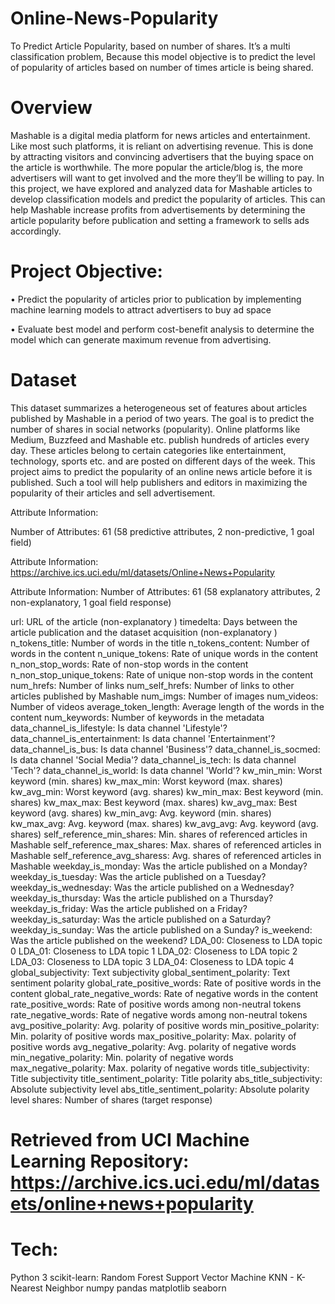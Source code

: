 # Online-News-Popularity
To Predict Article Popularity, based on number of shares. It’s a multi classification problem, Because this model objective is to predict the level of popularity of articles based on number of times article is being shared.

# Overview
Mashable is a digital media platform for news articles and entertainment. Like most such platforms, it is reliant on advertising revenue. This is done by attracting visitors and convincing advertisers that the buying space on the article is worthwhile. The more popular the article/blog is, the more advertisers will want to get involved and the more they’ll be willing to pay.
In this project, we have explored and analyzed data for Mashable articles to develop classification models and predict the popularity of articles. This can help Mashable increase profits from advertisements by determining the article popularity before publication and setting a framework to sells ads accordingly.

# Project Objective:
• Predict the popularity of articles prior to publication by implementing machine learning models to attract advertisers to buy ad space

• Evaluate best model and perform cost-benefit analysis to determine the model which can generate maximum revenue from advertising.

# Dataset
This dataset summarizes a heterogeneous set of features about articles published by Mashable in a period of two years. The goal is to predict the number of shares in social networks (popularity). Online platforms like Medium, Buzzfeed and Mashable etc. publish hundreds of articles every day. These articles belong to certain categories like entertainment, technology, sports etc. and are posted on different days of the week. This project aims to predict the popularity of an online news article before it is published. Such a tool will help publishers and editors in maximizing the popularity of their articles and sell advertisement.

Attribute Information:

Number of Attributes: 61 (58 predictive attributes, 2 non-predictive, 1 goal field)

Attribute Information: https://archive.ics.uci.edu/ml/datasets/Online+News+Popularity

Attribute Information:
Number of Attributes: 61 (58 explanatory attributes, 2 non-explanatory, 1 goal field response)

url: URL of the article (non-explanatory )
timedelta: Days between the article publication and the dataset acquisition (non-explanatory )
n_tokens_title: Number of words in the title
n_tokens_content: Number of words in the content
n_unique_tokens: Rate of unique words in the content
n_non_stop_words: Rate of non-stop words in the content
n_non_stop_unique_tokens: Rate of unique non-stop words in the content
num_hrefs: Number of links
num_self_hrefs: Number of links to other articles published by Mashable
num_imgs: Number of images
num_videos: Number of videos
average_token_length: Average length of the words in the content
num_keywords: Number of keywords in the metadata
data_channel_is_lifestyle: Is data channel 'Lifestyle'?
data_channel_is_entertainment: Is data channel 'Entertainment'?
data_channel_is_bus: Is data channel 'Business'?
data_channel_is_socmed: Is data channel 'Social Media'?
data_channel_is_tech: Is data channel 'Tech'?
data_channel_is_world: Is data channel 'World'?
kw_min_min: Worst keyword (min. shares)
kw_max_min: Worst keyword (max. shares)
kw_avg_min: Worst keyword (avg. shares)
kw_min_max: Best keyword (min. shares)
kw_max_max: Best keyword (max. shares)
kw_avg_max: Best keyword (avg. shares)
kw_min_avg: Avg. keyword (min. shares)
kw_max_avg: Avg. keyword (max. shares)
kw_avg_avg: Avg. keyword (avg. shares)
self_reference_min_shares: Min. shares of referenced articles in Mashable
self_reference_max_shares: Max. shares of referenced articles in Mashable
self_reference_avg_sharess: Avg. shares of referenced articles in Mashable
weekday_is_monday: Was the article published on a Monday?
weekday_is_tuesday: Was the article published on a Tuesday?
weekday_is_wednesday: Was the article published on a Wednesday?
weekday_is_thursday: Was the article published on a Thursday?
weekday_is_friday: Was the article published on a Friday?
weekday_is_saturday: Was the article published on a Saturday?
weekday_is_sunday: Was the article published on a Sunday?
is_weekend: Was the article published on the weekend?
LDA_00: Closeness to LDA topic 0
LDA_01: Closeness to LDA topic 1
LDA_02: Closeness to LDA topic 2
LDA_03: Closeness to LDA topic 3
LDA_04: Closeness to LDA topic 4
global_subjectivity: Text subjectivity
global_sentiment_polarity: Text sentiment polarity
global_rate_positive_words: Rate of positive words in the content
global_rate_negative_words: Rate of negative words in the content
rate_positive_words: Rate of positive words among non-neutral tokens
rate_negative_words: Rate of negative words among non-neutral tokens
avg_positive_polarity: Avg. polarity of positive words
min_positive_polarity: Min. polarity of positive words
max_positive_polarity: Max. polarity of positive words
avg_negative_polarity: Avg. polarity of negative words
min_negative_polarity: Min. polarity of negative words
max_negative_polarity: Max. polarity of negative words
title_subjectivity: Title subjectivity
title_sentiment_polarity: Title polarity
abs_title_subjectivity: Absolute subjectivity level
abs_title_sentiment_polarity: Absolute polarity level
shares: Number of shares (target response)

# Retrieved from UCI Machine Learning Repository: https://archive.ics.uci.edu/ml/datasets/online+news+popularity

# Tech:

Python 3
scikit-learn:
Random Forest
Support Vector Machine
KNN - K-Nearest Neighbor
numpy
pandas
matplotlib
seaborn





